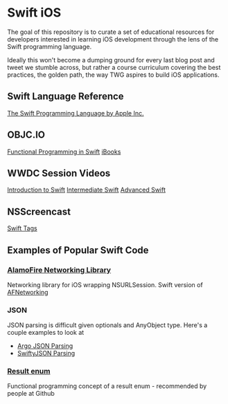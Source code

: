 # Swift iOS

The goal of this repository is to curate a set of educational resources for developers interested in 
learning iOS development through the lens of the Swift programming language.

Ideally this won't become a dumping ground for every last blog post and tweet we stumble across, but rather
a course curriculum covering the best practices, the golden path, the way TWG aspires to build iOS applications.

## Swift Language Reference

[The Swift Programming Language by Apple Inc.](https://itunes.apple.com/ca/book/swift-programming-language/id881256329)

## OBJC.IO

[Functional Programming in Swift](http://www.objc.io/books/) [iBooks](https://itunes.apple.com/us/book/functional-programming-in/id978516917?mt=11)

## WWDC Session Videos

[Introduction to Swift](http://devstreaming.apple.com/videos/wwdc/2014/402xxgg8o88ulsr/402/402_hd_introduction_to_swift.mov?dl=1)
[Intermediate Swift](http://devstreaming.apple.com/videos/wwdc/2014/403xxksrj0qs8c0/403/403_hd_intermediate_swift.mov?dl=1)
[Advanced Swift](http://devstreaming.apple.com/videos/wwdc/2014/404xxdxsstkaqjb/404/404_hd_advanced_swift.mov?dl=1)

## NSScreencast

[Swift Tags](http://nsscreencast.com/episodes?query=swift)

## Examples of Popular Swift Code

### [AlamoFire Networking Library](https://github.com/Alamofire/Alamofire)
Networking library for iOS wrapping NSURLSession. Swift version of [AFNetworking](https://github.com/AFNetworking/AFNetworking)

### JSON
JSON parsing is difficult given optionals and AnyObject type. Here's a couple examples to look at

- [Argo JSON Parsing](https://github.com/thoughtbot/Argo)
- [SwiftyJSON Parsing](https://github.com/SwiftyJSON/SwiftyJSON)


### [Result enum](https://github.com/antitypical/Result)
Functional programming concept of a result enum - recommended by people at Github


